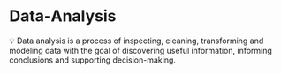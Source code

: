 # Data-Analysis
💡 Data analysis is a process of inspecting, cleaning, transforming and modeling data with the goal of discovering useful information, informing conclusions and supporting decision-making.
